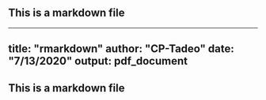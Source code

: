 ## This is a markdown file
---
title: "rmarkdown"
author: "CP-Tadeo"
date: "7/13/2020"
output: pdf_document
---

## This is a markdown file
